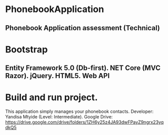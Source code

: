 # PhonebookApplication
 Phonebook Application assessment (Technical)
-------------------------------------------
# Bootstrap
Entity Framework 5.0 (Db-first). NET Core (MVC Razor). jQuery. HTML5. Web API
-------------------------------------------
# Build and run project.
This application simply manages your phonebook contacts. Developer: Yandisa Mtyide (Level: Intermediate). Google Drive: https://drive.google.com/drive/folders/1ZH6y25z4JA93dwFPayZ9ngrx23yqdkQ5
